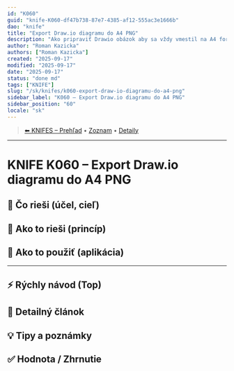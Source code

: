 ```yaml
---
id: "K060"
guid: "knife-K060-df47b738-87e7-4385-af12-555ac3e1666b"
dao: "knife"
title: "Export Draw.io diagramu do A4 PNG"
description: "Ako pripraviť Drawio obázok aby sa vždy vmestil na A4 formát?"
author: "Roman Kazicka"
authors: ["Roman Kazicka"]
created: "2025-09-17"
modified: "2025-09-17"
date: "2025-09-17"
status: "done md"
tags: ["KNIFE"]
slug: "/sk/knifes/k060-export-draw-io-diagramu-do-a4-png"
sidebar_label: "K060 – Export Draw.io diagramu do A4 PNG"
sidebar_position: "60"
locale: "sk"
---
```

<!-- body:start -->

<!-- nav:knifes -->
> [⬅ KNIFES – Prehľad](../overview.md) • [Zoznam](../KNIFE_Overview_List.md) • [Detaily](../KNIFE_Overview_Details.md)
---
# KNIFE K060 – Export Draw.io diagramu do A4 PNG

## 🎯 Čo rieši (účel, cieľ)

## 🧩 Ako to rieši (princíp)

## 🧪 Ako to použiť (aplikácia)

---

## ⚡ Rýchly návod (Top)

## 📜 Detailný článok

## 💡 Tipy a poznámky

## ✅ Hodnota / Zhrnutie
